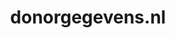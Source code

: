 ---
layout: post
title: "donorgegevens.nl"
internal_url: "/dutchgov/donorgegevens.nl.html"
subdomains_count: 14
all_subdomains_count: 36
urls_count: 10
ssl_rank: 94.444444444444
http_rank: 70.5
url_link: /data/donorgegevens.nl/urls.txt
all_subdomains_link: /data/donorgegevens.nl/all_subdomains.txt
subdomains_link: /data/donorgegevens.nl/subdomains.txt
categories: dutchgov
---